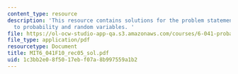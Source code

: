 ```yaml
---
content_type: resource
description: 'This resource contains solutions for the problem statements related
  to probability and random variables. '
file: https://ol-ocw-studio-app-qa.s3.amazonaws.com/courses/6-041-probabilistic-systems-analysis-and-applied-probability-fall-2010/1c3bb2e08f5017ebf07a8b997559a1b2_MIT6_041F10_rec05_sol.pdf
file_type: application/pdf
resourcetype: Document
title: MIT6_041F10_rec05_sol.pdf
uid: 1c3bb2e0-8f50-17eb-f07a-8b997559a1b2
---
```

